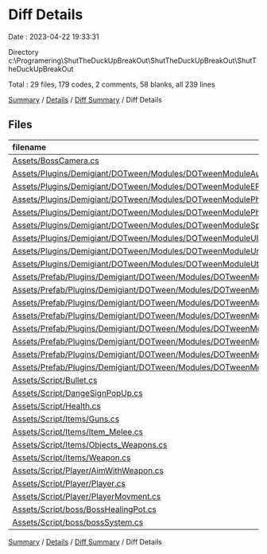 # Diff Details

Date : 2023-04-22 19:33:31

Directory c:\\Programering\\ShutTheDuckUpBreakOut\\ShutTheDuckUpBreakOut\\ShutTheDuckUpBreakOut

Total : 29 files,  179 codes, 2 comments, 58 blanks, all 239 lines

[Summary](results.md) / [Details](details.md) / [Diff Summary](diff.md) / Diff Details

## Files
| filename | language | code | comment | blank | total |
| :--- | :--- | ---: | ---: | ---: | ---: |
| [Assets/BossCamera.cs](/Assets/BossCamera.cs) | C# | 31 | 1 | 12 | 44 |
| [Assets/Plugins/Demigiant/DOTween/Modules/DOTweenModuleAudio.cs](/Assets/Plugins/Demigiant/DOTween/Modules/DOTweenModuleAudio.cs) | C# | -98 | -80 | -25 | -203 |
| [Assets/Plugins/Demigiant/DOTween/Modules/DOTweenModuleEPOOutline.cs](/Assets/Plugins/Demigiant/DOTween/Modules/DOTweenModuleEPOOutline.cs) | C# | -109 | -18 | -20 | -147 |
| [Assets/Plugins/Demigiant/DOTween/Modules/DOTweenModulePhysics.cs](/Assets/Plugins/Demigiant/DOTween/Modules/DOTweenModulePhysics.cs) | C# | -137 | -60 | -20 | -217 |
| [Assets/Plugins/Demigiant/DOTween/Modules/DOTweenModulePhysics2D.cs](/Assets/Plugins/Demigiant/DOTween/Modules/DOTweenModulePhysics2D.cs) | C# | -125 | -51 | -18 | -194 |
| [Assets/Plugins/Demigiant/DOTween/Modules/DOTweenModuleSprite.cs](/Assets/Plugins/Demigiant/DOTween/Modules/DOTweenModuleSprite.cs) | C# | -63 | -17 | -14 | -94 |
| [Assets/Plugins/Demigiant/DOTween/Modules/DOTweenModuleUI.cs](/Assets/Plugins/Demigiant/DOTween/Modules/DOTweenModuleUI.cs) | C# | -390 | -203 | -70 | -663 |
| [Assets/Plugins/Demigiant/DOTween/Modules/DOTweenModuleUnityVersion.cs](/Assets/Plugins/Demigiant/DOTween/Modules/DOTweenModuleUnityVersion.cs) | C# | -264 | -99 | -41 | -404 |
| [Assets/Plugins/Demigiant/DOTween/Modules/DOTweenModuleUtils.cs](/Assets/Plugins/Demigiant/DOTween/Modules/DOTweenModuleUtils.cs) | C# | -123 | -27 | -18 | -168 |
| [Assets/Prefab/Plugins/Demigiant/DOTween/Modules/DOTweenModuleAudio.cs](/Assets/Prefab/Plugins/Demigiant/DOTween/Modules/DOTweenModuleAudio.cs) | C# | 98 | 80 | 25 | 203 |
| [Assets/Prefab/Plugins/Demigiant/DOTween/Modules/DOTweenModuleEPOOutline.cs](/Assets/Prefab/Plugins/Demigiant/DOTween/Modules/DOTweenModuleEPOOutline.cs) | C# | 109 | 18 | 20 | 147 |
| [Assets/Prefab/Plugins/Demigiant/DOTween/Modules/DOTweenModulePhysics.cs](/Assets/Prefab/Plugins/Demigiant/DOTween/Modules/DOTweenModulePhysics.cs) | C# | 137 | 60 | 20 | 217 |
| [Assets/Prefab/Plugins/Demigiant/DOTween/Modules/DOTweenModulePhysics2D.cs](/Assets/Prefab/Plugins/Demigiant/DOTween/Modules/DOTweenModulePhysics2D.cs) | C# | 125 | 51 | 18 | 194 |
| [Assets/Prefab/Plugins/Demigiant/DOTween/Modules/DOTweenModuleSprite.cs](/Assets/Prefab/Plugins/Demigiant/DOTween/Modules/DOTweenModuleSprite.cs) | C# | 63 | 17 | 14 | 94 |
| [Assets/Prefab/Plugins/Demigiant/DOTween/Modules/DOTweenModuleUI.cs](/Assets/Prefab/Plugins/Demigiant/DOTween/Modules/DOTweenModuleUI.cs) | C# | 390 | 203 | 70 | 663 |
| [Assets/Prefab/Plugins/Demigiant/DOTween/Modules/DOTweenModuleUnityVersion.cs](/Assets/Prefab/Plugins/Demigiant/DOTween/Modules/DOTweenModuleUnityVersion.cs) | C# | 264 | 99 | 41 | 404 |
| [Assets/Prefab/Plugins/Demigiant/DOTween/Modules/DOTweenModuleUtils.cs](/Assets/Prefab/Plugins/Demigiant/DOTween/Modules/DOTweenModuleUtils.cs) | C# | 123 | 27 | 18 | 168 |
| [Assets/Script/Bullet.cs](/Assets/Script/Bullet.cs) | C# | 1 | 0 | 1 | 2 |
| [Assets/Script/DangeSignPopUp.cs](/Assets/Script/DangeSignPopUp.cs) | C# | 0 | 0 | 4 | 4 |
| [Assets/Script/Health.cs](/Assets/Script/Health.cs) | C# | 31 | 0 | 6 | 37 |
| [Assets/Script/Items/Guns.cs](/Assets/Script/Items/Guns.cs) | C# | 0 | 0 | -1 | -1 |
| [Assets/Script/Items/Item_Melee.cs](/Assets/Script/Items/Item_Melee.cs) | C# | 1 | 0 | 1 | 2 |
| [Assets/Script/Items/Objects_Weapons.cs](/Assets/Script/Items/Objects_Weapons.cs) | C# | 7 | 0 | -4 | 3 |
| [Assets/Script/Items/Weapon.cs](/Assets/Script/Items/Weapon.cs) | C# | -4 | 0 | 4 | 0 |
| [Assets/Script/Player/AimWithWeapon.cs](/Assets/Script/Player/AimWithWeapon.cs) | C# | 5 | 0 | 0 | 5 |
| [Assets/Script/Player/Player.cs](/Assets/Script/Player/Player.cs) | C# | 3 | 0 | 1 | 4 |
| [Assets/Script/Player/PlayerMovment.cs](/Assets/Script/Player/PlayerMovment.cs) | C# | 14 | 0 | 11 | 25 |
| [Assets/Script/boss/BossHealingPot.cs](/Assets/Script/boss/BossHealingPot.cs) | C# | 17 | 0 | 6 | 23 |
| [Assets/Script/boss/bossSystem.cs](/Assets/Script/boss/bossSystem.cs) | C# | 73 | 1 | 17 | 91 |

[Summary](results.md) / [Details](details.md) / [Diff Summary](diff.md) / Diff Details